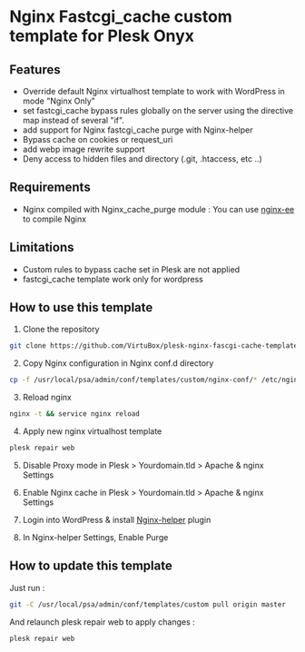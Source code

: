 # Nginx Fastcgi_cache custom template for Plesk Onyx

## Features

* Override default Nginx virtualhost template to work with WordPress in mode "Nginx Only"
* set fastcgi_cache bypass rules globally on the server using the directive map instead of several "if".
* add support for Nginx fastcgi_cache purge with Nginx-helper
* Bypass cache on cookies or request_uri
* add webp image rewrite support
* Deny access to hidden files and directory (.git, .htaccess, etc ..)

## Requirements

* Nginx compiled with Nginx_cache_purge module : You can use [nginx-ee](https://virtubox.github.io/nginx-ee/) to compile Nginx

## Limitations

* Custom rules to bypass cache set in Plesk are not applied
* fastcgi_cache template work only for wordpress

## How to use this template

1) Clone the repository

```bash
git clone https://github.com/VirtuBox/plesk-nginx-fascgi-cache-template.git /usr/local/psa/admin/conf/templates/custom
```

2) Copy Nginx configuration in Nginx conf.d directory

```bash
cp -f /usr/local/psa/admin/conf/templates/custom/nginx-conf/* /etc/nginx/conf.d/
```

3) Reload nginx

```bash
nginx -t && service nginx reload
```

4) Apply new nginx virtualhost template

```bash
plesk repair web
```

5) Disable Proxy mode in Plesk > Yourdomain.tld > Apache & nginx Settings

6) Enable Nginx cache in Plesk > Yourdomain.tld > Apache & nginx Settings

7) Login into WordPress & install [Nginx-helper](https://wordpress.org/plugins/nginx-helper/) plugin

8) In Nginx-helper Settings, Enable Purge

## How to update this template

Just run :

```bash
git -C /usr/local/psa/admin/conf/templates/custom pull origin master
```

And relaunch plesk repair web to apply changes :

```bash
plesk repair web
```